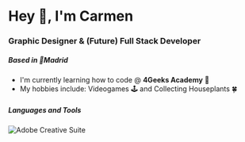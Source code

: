 # Hey 👋, I'm Carmen

### Graphic Designer & (Future) Full Stack Developer

##### Based in 📍Madrid

*  I'm currently learning how to code @ <b>4Geeks Academy</b> 👾
*  My hobbies include: Videogames 🕹️ and Collecting Houseplants 🍀

##### Languages and Tools



![Adobe Creative Suite](/image/https://upload.wikimedia.org/wikipedia/commons/thumb/4/4c/Adobe_Creative_Cloud_rainbow_icon.svg/2101px-Adobe_Creative_Cloud_rainbow_icon.svg.png "Adobe Creative Suite")
